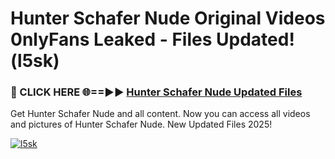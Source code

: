 # Hunter Schafer Nude Original Videos 0nlyFans Leaked - Files Updated! (l5sk)

<h3>🔴 CLICK HERE 🌐==►► <a href="https://tinyurl.com/52m3yx9h" rel="nofollow">Hunter Schafer Nude Updated Files</a></h3>

Get Hunter Schafer Nude and all content. Now you can access all videos and pictures of Hunter Schafer Nude. New Updated Files 2025!

[![l5sk](https://i.imgur.com/TnHtlc8.gif)](https://tinyurl.com/52m3yx9h)
